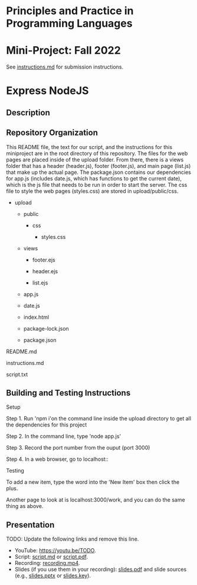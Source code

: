 # Principles and Practice in Programming Languages
# Mini-Project: Fall 2022

See [instructions.md](instructions.md) for submission instructions.

# Express NodeJS

## Description



## Repository Organization

This README file, the text for our script, and the instructions for this miniproject are in the root directory of this repository. The files for the web pages are placed inside of the upload folder. From there, there is a views folder that has a header (header.js), footer (footer.js), and main page (list.js) that make up the actual page. The package.json contains our dependencies for app.js (includes date.js, which has functions to get the current date), which is the js file that needs to be run in order to start the server. The css file to style the web pages (styles.css) are stored in upload/public/css.

- upload

    - public
    
        - css
        
            - styles.css
            
    - views
    
        - footer.ejs
        
        - header.ejs
        
        - list.ejs
        
    - app.js
    
    - date.js
    
    - index.html
    
    - package-lock.json
    
    - package.json
    
README.md

instructions.md

script.txt

## Building and Testing Instructions

Setup

Step 1. Run 'npm i'on the command line inside the upload directory to get all the dependencies for this project

Step 2. In the command line, type 'node app.js'

Step 3. Record the port number from the ouput (port 3000)

Step 4. In a web browser, go to localhost::<port number>
  
Testing
  
To add a new item, type the word into the 'New Item' box then click the plus.
  
Another page to look at is localhost:3000/work, and you can do the same thing as above.

## Presentation

TODO: Update the following links and remove this line.

- YouTube: https://youtu.be/TODO.
- Script: [script.md](script.md) or [script.pdf](script.pdf).
- Recording: [recording.mp4](recording.mp4).
- Slides (if you use them in your recording): [slides.pdf](slides.pdf) and slide sources (e.g., [slides.pptx](slides.pptx) or [slides.key](slides.key)).
